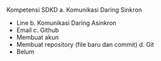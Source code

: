 Kompetensi SDKD
a. Komunikasi Daring Sinkron
- Line 
b. Komunikasi Daring Asinkron
- Email 
c. Github
- Membuat akun
- Membuat repository (file baru dan commit)
d. Git 
- Belum
